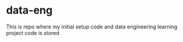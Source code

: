 # data-eng
This is repo where my initial setup code and data engineering learning project code is stored
